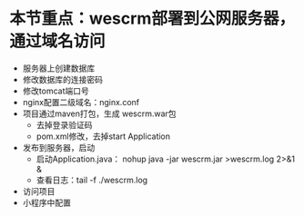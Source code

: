 
# 本节重点：wescrm部署到公网服务器，通过域名访问
- 服务器上创建数据库
- 修改数据库的连接密码
- 修改tomcat端口号
- nginx配置二级域名：nginx.conf
- 项目通过maven打包，生成 wescrm.war包
    - 去掉登录验证码
    - pom.xml修改，去掉start Application
- 发布到服务器，启动
    - 启动Application.java： nohup java -jar wescrm.jar >wescrm.log 2>&1 &  
    - 查看日志：tail -f ./wescrm.log   
- 访问项目
- 小程序中配置

